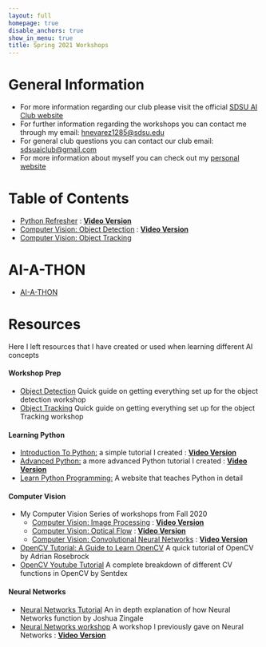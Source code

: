 ```yaml
---
layout: full
homepage: true
disable_anchors: true
show_in_menu: true
title: Spring 2021 Workshops
---
```


# General Information
- For more information regarding our club please visit the official [SDSU AI Club website](https://aiclub.sdsu.edu/)
- For further information regarding the workshops you can contact me through my email: <hnevarez1285@sdsu.edu>
- For general club questions you can contact our club email: <sdsuaiclub@gmail.com>
- For more information about myself you can check out my [personal website](https://hectorenevarez.github.io/)

# Table of Contents
- [Python Refresher](https://hectorenevarez.github.io/AIClubWorkshopsSpring21/pythonrefresher/python) : [**Video Version**](https://www.youtube.com/watch?v=rIaw--EA91M&feature=youtu.be)
- [Computer Vision: Object Detection](https://hectorenevarez.github.io/AIClubWorkshopsSpring21/workshop3/ObjectDetection) : [**Video Version**](https://www.youtube.com/watch?v=7jLAWt7nafI)
- [Computer Vision: Object Tracking](https://hectorenevarez.github.io/AIClubWorkshopsSpring21/workshop4/ObjectTracking)

# AI-A-THON
- [AI-A-THON](https://hectorenevarez.github.io/AIClubWorkshopsSpring21/AIATHON/one)

# Resources
Here I left resources that I have created or used when learning different AI concepts
#### Workshop Prep
- [Object Detection](https://hectorenevarez.github.io/AIClubWorkshopsSpring21/workshop3/settingup) Quick guide on getting everything set up for the object detection workshop
- [Object Tracking](https://hectorenevarez.github.io/AIClubWorkshopsSpring21/workshop4/settingup) Quick guide on getting everything set up for the object Tracking workshop

#### Learning Python
- [Introduction To Python:](https://hectorenevarez.github.io/AIClubWorkshopsFall20/Workshop1/python_tutorial) a simple tutorial I created : [**Video Version**](https://www.youtube.com/watch?v=jXLiFqFxmO4&feature=youtu.be)
- [Advanced Python:](https://hectorenevarez.github.io/AIClubWorkshopsFall20/Workshop2/Advanced_python.html) a more advanced Python tutorial I created : [**Video Version**](https://www.youtube.com/watch?v=xy09XNUykho&feature=youtu.be)
- [Learn Python Programming:](https://www.programiz.com/python-programming) A website that teaches Python in detail

#### Computer Vision
- My Computer Vision Series of workshops from Fall 2020
  - [Computer Vision: Image Processing](https://hectorenevarez.github.io/AIClubWorkshopsFall20/#workshop-6-computer-vision-1) : [**Video Version**](https://www.youtube.com/watch?v=n7pdUtYcOuM&feature=youtu.be)
  - [Computer Vision: Optical Flow](https://hectorenevarez.github.io/AIClubWorkshopsFall20/#workshop-7-computer-vision-2) : [**Video Version**](https://www.youtube.com/watch?v=Ljh_cVrtTfw&feature=youtu.be)
  - [Computer Vision: Convolutional Neural Networks](https://hectorenevarez.github.io/AIClubWorkshopsFall20/#workshop-10-convolutional-neural-network) : [**Video Version**](https://www.youtube.com/watch?v=n-Dlk18w9f8&feature=youtu.be)
- [OpenCV Tutorial: A Guide to Learn OpenCV](https://www.pyimagesearch.com/2018/07/19/opencv-tutorial-a-guide-to-learn-opencv/) A quick tutorial of OpenCV by Adrian Rosebrock
- [OpenCV Youtube Tutorial](https://www.youtube.com/playlist?list=PLvVx8lH-gGeC8XmmrsG855usswhwt5Tr1) A complete breakdown of different CV functions in OpenCV by Sentdex

#### Neural Networks
- [Neural Networks Tutorial](https://colab.research.google.com/drive/1lnqrLF2NBJgoSeAf_WD3pqnGgVjFmazV?usp=sharing) An in depth explanation of how Neural Networks function by Joshua Zingale
- [Neural Networks workshop](https://hectorenevarez.github.io/AIClubWorkshopsFall20/#workshop-8-computer-vision-3) A workshop I previously gave on Neural Networks : [**Video Version**](https://www.youtube.com/watch?v=cj40wMCOGgU&feature=youtu.be)
